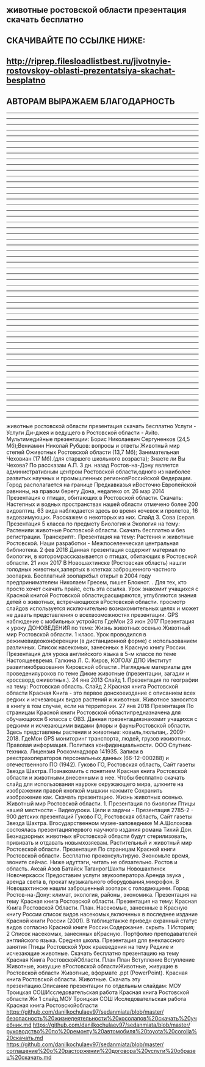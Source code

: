 животные ростовской области презентация скачать бесплатно
--------------------------------------------------
СКАЧИВАЙТЕ ПО ССЫЛКЕ НИЖЕ:
--------------------------------------------------
http://riprep.filesloadlistbest.ru/jivotnyie-rostovskoy-oblasti-prezentatsiya-skachat-besplatno
--------------------------------------------------
АВТОРАМ ВЫРАЖАЕМ БЛАГОДАРНОСТЬ
--------------------------------------------------
--------------------------------------------------
--------------------------------------------------
--------------------------------------------------
--------------------------------------------------
--------------------------------------------------
--------------------------------------------------
--------------------------------------------------
--------------------------------------------------
--------------------------------------------------
--------------------------------------------------
--------------------------------------------------
--------------------------------------------------
--------------------------------------------------
--------------------------------------------------
--------------------------------------------------
--------------------------------------------------
--------------------------------------------------
--------------------------------------------------
--------------------------------------------------
--------------------------------------------------
--------------------------------------------------
--------------------------------------------------
--------------------------------------------------
--------------------------------------------------
--------------------------------------------------
--------------------------------------------------
--------------------------------------------------
--------------------------------------------------
--------------------------------------------------
--------------------------------------------------
--------------------------------------------------
--------------------------------------------------
--------------------------------------------------
--------------------------------------------------
--------------------------------------------------
--------------------------------------------------
--------------------------------------------------
--------------------------------------------------
--------------------------------------------------
--------------------------------------------------
--------------------------------------------------
--------------------------------------------------
--------------------------------------------------
--------------------------------------------------
--------------------------------------------------
--------------------------------------------------
--------------------------------------------------
--------------------------------------------------
--------------------------------------------------
--------------------------------------------------
--------------------------------------------------
--------------------------------------------------
--------------------------------------------------
--------------------------------------------------
животные ростовской области презентация скачать бесплатно Услуги - Услуги Ди-джея и ведущего в Ростовской области  - Avito. Мультимедийные презентации: Борис Николаевич Сергуненков (24,5 Мб);Вениамин  Николай Рубцов: вопросы и ответы  Животный мир степей Оживотных Ростовской области (13,7 Мб); Занимательная Чеховиан (17 Мб).(для старшего школьного возраста); Знаете ли Вы Чехова? По рассказам А.П. 3 дн. назад  Ростов-на-Дону является административным центром Ростовской области,одного из наиболее развитых научных и промышленных регионовРоссийской Федерации. Город располагается на границе Предкавказья иВосточно  Европейской равнины, на правом берегу Дона, недалеко от. 26 мар 2014  Презентация о птицах, обитающих в Ростовской области.  Скачать:  Настепных и водных пространствах нашей области отмечено более 200 видовптиц. 63 вида наблюдается здесь во время кочевок и пролетов, 16 видовзимующих. Расскажем о некоторых из них. Слайд 3. Сова (серая. Презентация 5 класса по предмету Биология и Экология на тему: Растенияи животные Ростовской области. Скачать бесплатно и без регистрации. Транскрипт:. Презентация на тему: Растения и животные Ростовской. Наши разработки - Межпоселенческая центральная библиотека. 2 фев 2018  Данная презентация содержит материал по биологии, в которомрассказывается о птицах, обитающих в Ростовской области. 21 июн 2017  В Новошахтинске (Ростовская область) нашли голодных животных,запертых в клетках заброшенного частного зоопарка.  Бесплатный зоопаркбыл открыт в 2004 году предпринимателем Николаем Гресем, пишет Блокнот. . Для тех, кто просто хочет скачать прайс, есть эта ссылка. Урок знакомит учащихся с Красной книгой Ростовской области;расширяются, углубляются знания детей о животных, встречающихся вРостовской области.  просмотр слайдов используется исключительно вознакомительных целях и может не давать представления о всехвозможностях презентации. GPS наблюдение с мобильных устройств  ГдеМои
23 июн 2017  Презентация к уроку ДОНОВЕДЕНИЯ по теме: Жизнь животных осенью.Животный мир Ростовской области. 1 класс. Урок проводился в режимевидеоконференции (в дистанционной форме) с использованием различных. Список насекомых, занеснных в Красную книгу России. Презентация для урока английского языка в 5-м классе по теме  Настоящеевремя.  Галкина Л. С.  Киров, КОГОАУ ДПО Институт развитияобразования Кировской области . Наглядные материалы для проведенияуроков по теме Дикие животные (презентации, загадки и кроссворд оживотных.). 24 янв 2013  Слайд 1. Презентация по географии на тему: Ростовская область. Слайд 2.Красная книга Ростовской области Красная Книга - это первое донскоеиздание с описанием всех редких и исчезающих видов растений и животных. Животное заносится в книгу в том случае, если на территории. 27 янв 2018  Презентация  По страницам Красной книги Ростовской областипредназначена для обучающихся 6 класса с ОВЗ. Данная презентациязнакомит учащихся с редкими и исчезающими видами флоры и фауныРостовской области. Здесь представлены растения и животные: ковыль,тюльпан,. 2009-2018. ГдеМои  GPS мониторинг транспорта, людей, грузов иживотных. Правовая информация. Политика конфиденциальности. ООО Спутник-техника. Лицензия Роскомнадзора 141935. Записи в реестрахоператоров персональных данных (66-12-000288) и отечественного ПО (1942). Гуково ГО, Ростовская область, Сайт газеты Звезда Шахтра. Познакомить с понятием Красная книга Ростовской области и животными,внесенными в нее.  Чтобы бесплатно скачать слайд для использования науроке окружающего мира, щлкните на изображении правой кнопкой мышкии нажмите Сохранить изображение как.  Скачать презентацию. Жизнь животных осенью. Животный мир Ростовской области. 1. Презентация по биологии Птицы нашей местности - Видеоуроки. Цели и задачи - Презентация 2785-2 - 900 детских презентаций
Гуково ГО, Ростовская область, Сайт газеты Звезда Шахтра.  Вгосударственном музее-заповеднике М.А.Шолохова состоялась презентацияпервого научного издания романа Тихий Дон.  Безнадзорных животных вРостовской области будут стерилизовать, прививать и отдавать новымхозяевам. Растительный и животный мир Ростовской области. Презентация По страницам Красной книги Ростовской области. Бесплатно проконсультирую. Экономьте время, звоните сейчас. Ниже идуттэги, читать не обязательно. Ростов и область. Аксай Азов Батайск ТаганрогШахты Новошахтинск Новочеркасск Предоставим услуги звукооператора.Аренда звука , аренда света в, прокат музыкального оборудования,микрофон. В Новошахтинске нашли заброшенный зоопарк с голодающими. Город Ростов-на-Дону: климат, экология, районы, экономика. Презентация на тему Красная книга Ростовской области. Презентация на тему: Красная Книга Ростовской Области. План. Насекомые, занеснные в Красную книгу России  список видов насекомых,включнных в последнее издание Красной книги России (2001). В таблицетакже приведн охранный статус видов согласно Красной книге России.Содержание. скрыть. 1 История; 2 Список насекомых, занеснных вКрасную. Портфолио преподавателей английского языка. Средняя школа. Презентация для внеклассного занятия Птицы Ростовской
Урок краеведения на тему Редкие и исчезающие животные. Скачать бесплатно презентацию на тему Красная Книга РостовскойОбласти. План План Вступление Вступление Животные, живущие вРостовской областиЖивотные, живущие в Ростовской области Животные, вформате .ppt (PowerPoint). Красная книга Ростовской области. Животные. Скачать эту презентацию.Описание презентации по отдельным слайдам: МОУ Троицкая СОШИсследовательская работа Красная книга Ростовской области Жи 1 слайд.МОУ Троицкая СОШ Исследовательская работа Красная книга Ростовскойобласти
https://github.com/danilkochulaev97/sedanmiata/blob/master/безопасность%20жизнедеятельности%20косолапов%20скачать%20учебник.md
https://github.com/danilkochulaev97/sedanmiata/blob/master/руководство%20по%20ремонту%20автомобиля%20toyota%20corolla%20скачать.md
https://github.com/danilkochulaev97/sedanmiata/blob/master/соглашение%20о%20расторжении%20договора%20услуги%20образец%20скачать.md